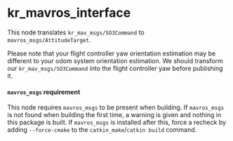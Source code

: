 # kr_mavros_interface

This node translates `kr_mav_msgs/SO3Command` to `mavros_msgs/AttitudeTarget`.

Please note that your flight controller yaw orientation estimation may be
different to your odom system orientation estimation. We should transform our
`kr_mav_msgs/SO3Command` into the flight controller yaw before publishing it.

#### `mavros_msgs` requirement

This node requires `mavros_msgs` to be present when building. If `mavros_msgs` is not found when building the first time, a warning is given and nothing in this package is built. If `mavros_msgs` is installed after this, force a recheck by adding `--force-cmake` to the `catkin_make`/`catkin build` command.

